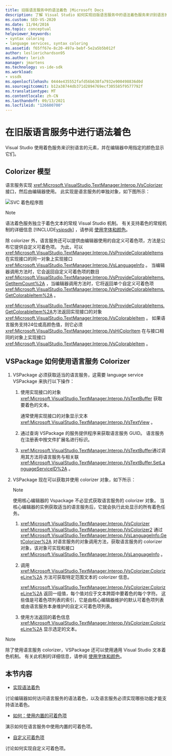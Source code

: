```yaml
---
title: 旧版语言服务中的语法着色 |Microsoft Docs
description: 了解 Visual Studio 如何实现旧版语言服务中的语法着色服务来识别语言的元素并在编辑器中以颜色显示它们。
ms.custom: SEO-VS-2020
ms.date: 11/04/2016
ms.topic: conceptual
helpviewer_keywords:
- syntax coloring
- language services, syntax coloring
ms.assetid: f65ff67e-8c20-497a-bebf-5e2a5b5b012f
author: leslierichardson95
ms.author: lerich
manager: jmartens
ms.technology: vs-ide-sdk
ms.workload:
- vssdk
ms.openlocfilehash: 0444e435552fafd56b638fa7932e900498836d0d
ms.sourcegitcommit: b12a38744db371d2894769ecf305585f9577792f
ms.translationtype: MT
ms.contentlocale: zh-CN
ms.lasthandoff: 09/13/2021
ms.locfileid: "126600700"
---
```

# <a name="syntax-coloring-in-a-legacy-language-service"></a>在旧版语言服务中进行语法着色

Visual Studio 使用着色服务来识别语言的元素，并在编辑器中用指定的颜色显示它们。

## <a name="colorizer-model"></a>Colorizer 模型
 语言服务实现 <xref:Microsoft.VisualStudio.TextManager.Interop.IVsColorizer> 接口，然后由编辑器使用。 此实现是语言服务的单独对象，如下图所示：

 ![SVC 着色程序图](../../extensibility/internals/media/figlgsvccolorizer.gif)

> [!NOTE]
> 语法着色服务独立于着色文本的常规 Visual Studio 机制。 有关支持着色的常规机制的详细信息 [!INCLUDE[vsipsdk](../../extensibility/includes/vsipsdk_md.md)] ，请参阅 [使用字体和颜色](/previous-versions/visualstudio/visual-studio-2015/extensibility/using-fonts-and-colors?preserve-view=true&view=vs-2015)。

 除 colorizer 外，语言服务还可以提供由编辑器使用的自定义可着色项，方法是公布它提供自定义可着色项。 为此，可以 <xref:Microsoft.VisualStudio.TextManager.Interop.IVsProvideColorableItems> 在实现接口的同一对象上实现接口 <xref:Microsoft.VisualStudio.TextManager.Interop.IVsLanguageInfo> 。 当编辑器调用方法时，它会返回自定义可着色项的数目 <xref:Microsoft.VisualStudio.TextManager.Interop.IVsProvideColorableItems.GetItemCount%2A> ，当编辑器调用方法时，它将返回单个自定义可着色项 <xref:Microsoft.VisualStudio.TextManager.Interop.IVsProvideColorableItems.GetColorableItem%2A> 。

 <xref:Microsoft.VisualStudio.TextManager.Interop.IVsProvideColorableItems.GetColorableItem%2A>方法返回实现接口的对象 <xref:Microsoft.VisualStudio.TextManager.Interop.IVsColorableItem> 。 如果语言服务支持24位或高颜色值，则它必须 <xref:Microsoft.VisualStudio.TextManager.Interop.IVsHiColorItem> 在与接口相同的对象上实现接口 <xref:Microsoft.VisualStudio.TextManager.Interop.IVsColorableItem> 。

## <a name="how-a-vspackage-uses-a-language-service-colorizer"></a>VSPackage 如何使用语言服务 Colorizer

1. VSPackage 必须获取适当的语言服务，这需要 language service VSPackage 来执行以下操作：

    1. 使用实现接口的对象 <xref:Microsoft.VisualStudio.TextManager.Interop.IVsTextBuffer> 获取要着色的文本。

         通常使用实现接口的对象显示文本 <xref:Microsoft.VisualStudio.TextManager.Interop.IVsTextView> 。

    2. 通过查询 VSPackage 的服务提供程序来获取语言服务 GUID。 语言服务在注册表中按文件扩展名进行标识。

    3. <xref:Microsoft.VisualStudio.TextManager.Interop.IVsTextBuffer>通过调用其方法将语言服务与相关联 <xref:Microsoft.VisualStudio.TextManager.Interop.IVsTextBuffer.SetLanguageServiceID%2A> 。

2. VSPackage 现在可以获取并使用 colorizer 对象，如下所示：

    > [!NOTE]
    > 使用核心编辑器的 Vspackage 不必显式获取语言服务的 colorizer 对象。 当核心编辑器的实例获取适当的语言服务后，它就会执行此处显示的所有着色任务。

    1. <xref:Microsoft.VisualStudio.TextManager.Interop.IVsColorizer> <xref:Microsoft.VisualStudio.TextManager.Interop.IVsColorizer2> 通过 <xref:Microsoft.VisualStudio.TextManager.Interop.IVsLanguageInfo.GetColorizer%2A> 对语言服务的对象调用方法，获取语言服务的 colorizer 对象，该对象可实现和接口 <xref:Microsoft.VisualStudio.TextManager.Interop.IVsLanguageInfo> 。

    2. 调用 <xref:Microsoft.VisualStudio.TextManager.Interop.IVsColorizer.ColorizeLine%2A> 方法可获取特定范围文本的 colorizer 信息。

         <xref:Microsoft.VisualStudio.TextManager.Interop.IVsColorizer.ColorizeLine%2A> 返回一组值，每个值对应于文本跨距中要着色的每个字符。 这些值是可着色项列表的索引，它是由核心编辑器维护的默认可着色项列表或由语言服务本身维护的自定义可着色项列表。

    3. 使用方法返回的着色信息 <xref:Microsoft.VisualStudio.TextManager.Interop.IVsColorizer.ColorizeLine%2A> 显示选定的文本。

> [!NOTE]
> 除了使用语言服务 colorizer，VSPackage 还可以使用通用 Visual Studio 文本着色机制。 有关此机制的详细信息，请参阅 [使用字体和颜色](/previous-versions/visualstudio/visual-studio-2015/extensibility/using-fonts-and-colors?preserve-view=true&view=vs-2015)。

## <a name="in-this-section"></a>本节内容
- [实现语法着色](../../extensibility/internals/implementing-syntax-coloring.md)

 讨论编辑器如何访问语言服务的语法着色，以及语言服务必须实现哪些功能才能支持语法着色。

- [如何：使用内置的可着色项](../../extensibility/internals/how-to-use-built-in-colorable-items.md)

 演示如何在语言服务中使用内置的可着色项。

- [自定义可着色项](../../extensibility/internals/custom-colorable-items.md)

 讨论如何实现自定义可着色项。
